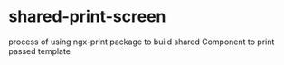 # shared-print-screen
 process of using ngx-print package to build shared Component to print passed template
